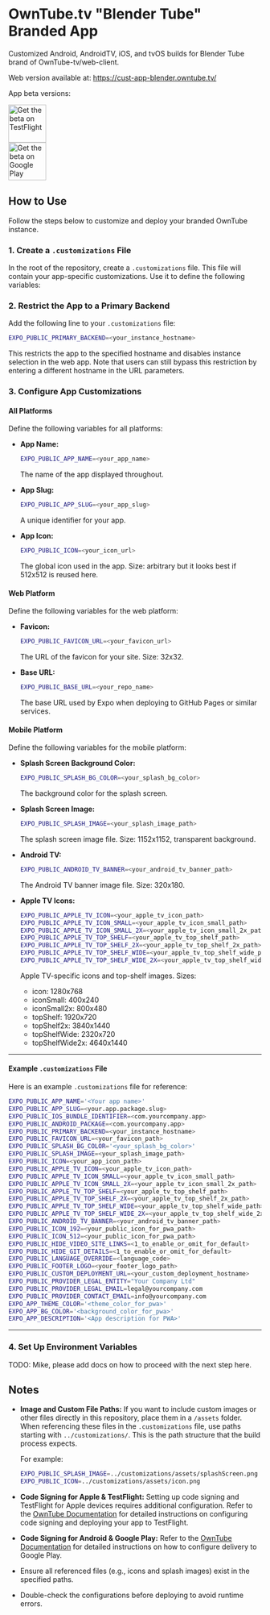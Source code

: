 # OwnTube.tv "Blender Tube" Branded App

Customized Android, AndroidTV, iOS, and tvOS builds for Blender Tube brand of OwnTube-tv/web-client.

Web version available at: https://cust-app-blender.owntube.tv/

App beta versions:

<a href="https://testflight.apple.com/join/cEDD3KeK">
  <img height=75 alt="Get the beta on TestFlight" src="https://askyourself.app/assets/testflight.png"/>
</a>
<br/>
<a href="https://play.google.com/store/apps/details?id=com.owntubetv.blendertube">
  <img height=75 alt="Get the beta on Google Play" src="https://upload.wikimedia.org/wikipedia/commons/thumb/7/78/Google_Play_Store_badge_EN.svg/1280px-Google_Play_Store_badge_EN.svg.png"/>
</a>

## How to Use

Follow the steps below to customize and deploy your branded OwnTube instance.

### 1. Create a `.customizations` File

In the root of the repository, create a `.customizations` file. This file will contain your app-specific customizations. Use it to define the following variables:

### 2. Restrict the App to a Primary Backend

Add the following line to your `.customizations` file:
```bash
EXPO_PUBLIC_PRIMARY_BACKEND=<your_instance_hostname>
```
This restricts the app to the specified hostname and disables instance selection in the web app. Note that users can still bypass this restriction by entering a different hostname in the URL parameters.

### 3. Configure App Customizations

#### All Platforms
Define the following variables for all platforms:

- **App Name:**
  ```bash
  EXPO_PUBLIC_APP_NAME=<your_app_name>
  ```
  The name of the app displayed throughout.

- **App Slug:**
  ```bash
  EXPO_PUBLIC_APP_SLUG=<your_app_slug>
  ```
  A unique identifier for your app.

- **App Icon:**
  ```bash
  EXPO_PUBLIC_ICON=<your_icon_url>
  ```
  The global icon used in the app. Size: arbitrary but it looks best if 512x512 is reused here.

#### Web Platform
Define the following variables for the web platform:

- **Favicon:**
  ```bash
  EXPO_PUBLIC_FAVICON_URL=<your_favicon_url>
  ```
  The URL of the favicon for your site. Size: 32x32.

- **Base URL:**
  ```bash
  EXPO_PUBLIC_BASE_URL=<your_repo_name>
  ```
  The base URL used by Expo when deploying to GitHub Pages or similar services.

#### Mobile Platform
Define the following variables for the mobile platform:

- **Splash Screen Background Color:**
  ```bash
  EXPO_PUBLIC_SPLASH_BG_COLOR=<your_splash_bg_color>
  ```
  The background color for the splash screen.

- **Splash Screen Image:**
  ```bash
  EXPO_PUBLIC_SPLASH_IMAGE=<your_splash_image_path>
  ```
  The splash screen image file. Size: 1152x1152, transparent background.

- **Android TV:**
  ```bash
  EXPO_PUBLIC_ANDROID_TV_BANNER=<your_android_tv_banner_path>
  ```
  The Android TV banner image file. Size: 320x180.

- **Apple TV Icons:**
  ```bash
  EXPO_PUBLIC_APPLE_TV_ICON=<your_apple_tv_icon_path>
  EXPO_PUBLIC_APPLE_TV_ICON_SMALL=<your_apple_tv_icon_small_path>
  EXPO_PUBLIC_APPLE_TV_ICON_SMALL_2X=<your_apple_tv_icon_small_2x_path>
  EXPO_PUBLIC_APPLE_TV_TOP_SHELF=<your_apple_tv_top_shelf_path>
  EXPO_PUBLIC_APPLE_TV_TOP_SHELF_2X=<your_apple_tv_top_shelf_2x_path>
  EXPO_PUBLIC_APPLE_TV_TOP_SHELF_WIDE=<your_apple_tv_top_shelf_wide_path>
  EXPO_PUBLIC_APPLE_TV_TOP_SHELF_WIDE_2X=<your_apple_tv_top_shelf_wide_2x_path>
  ```
  Apple TV-specific icons and top-shelf images. Sizes:
  -  icon: 1280x768
  -  iconSmall: 400x240
  -  iconSmall2x: 800x480
  -  topShelf: 1920x720
  -  topShelf2x: 3840x1440
  -  topShelfWide: 2320x720
  -  topShelfWide2x: 4640x1440

---

#### Example `.customizations` File

Here is an example `.customizations` file for reference:

```bash
EXPO_PUBLIC_APP_NAME='<Your app name>'
EXPO_PUBLIC_APP_SLUG=<your.app.package.slug>
EXPO_PUBLIC_IOS_BUNDLE_IDENTIFIER=<com.yourcompany.app>
EXPO_PUBLIC_ANDROID_PACKAGE=<com.yourcompany.app>
EXPO_PUBLIC_PRIMARY_BACKEND=<your_instance_hostname>
EXPO_PUBLIC_FAVICON_URL=<your_favicon_path>
EXPO_PUBLIC_SPLASH_BG_COLOR='<your_splash_bg_color>'
EXPO_PUBLIC_SPLASH_IMAGE=<your_splash_image_path>
EXPO_PUBLIC_ICON=<your_app_icon_path>
EXPO_PUBLIC_APPLE_TV_ICON=<your_apple_tv_icon_path>
EXPO_PUBLIC_APPLE_TV_ICON_SMALL=<your_apple_tv_icon_small_path>
EXPO_PUBLIC_APPLE_TV_ICON_SMALL_2X=<your_apple_tv_icon_small_2x_path>
EXPO_PUBLIC_APPLE_TV_TOP_SHELF=<your_apple_tv_top_shelf_path>
EXPO_PUBLIC_APPLE_TV_TOP_SHELF_2X=<your_apple_tv_top_shelf_2x_path>
EXPO_PUBLIC_APPLE_TV_TOP_SHELF_WIDE=<your_apple_tv_top_shelf_wide_path>
EXPO_PUBLIC_APPLE_TV_TOP_SHELF_WIDE_2X=<your_apple_tv_top_shelf_wide_2x_path>
EXPO_PUBLIC_ANDROID_TV_BANNER=<your_android_tv_banner_path>
EXPO_PUBLIC_ICON_192=<your_public_icon_for_pwa_path>
EXPO_PUBLIC_ICON_512=<your_public_icon_for_pwa_path>
EXPO_PUBLIC_HIDE_VIDEO_SITE_LINKS=<1_to_enable_or_omit_for_default>
EXPO_PUBLIC_HIDE_GIT_DETAILS=<1_to_enable_or_omit_for_default>
EXPO_PUBLIC_LANGUAGE_OVERRIDE=<language_code>
EXPO_PUBLIC_FOOTER_LOGO=<your_footer_logo_path>
EXPO_PUBLIC_CUSTOM_DEPLOYMENT_URL=<your_custom_deployment_hostname>
EXPO_PUBLIC_PROVIDER_LEGAL_ENTITY="Your Company Ltd"
EXPO_PUBLIC_PROVIDER_LEGAL_EMAIL=legal@yourcompany.com
EXPO_PUBLIC_PROVIDER_CONTACT_EMAIL=info@yourcompany.com
EXPO_APP_THEME_COLOR='<theme_color_for_pwa>'
EXPO_APP_BG_COLOR='<background_color_for_pwa>'
EXPO_APP_DESCRIPTION='<App description for PWA>'
```

---

### 4. Set Up Environment Variables

TODO: Mike, please add docs on how to proceed with the next step here.


## Notes

- **Image and Custom File Paths:**
  If you want to include custom images or other files directly in this repository, place them in a `/assets` folder. When referencing these files in the `.customizations` file, use paths starting with `../customizations/`. This is the path structure that the build process expects.

  For example:
  ```bash
  EXPO_PUBLIC_SPLASH_IMAGE=../customizations/assets/splashScreen.png
  EXPO_PUBLIC_ICON=../customizations/assets/icon.png
  ```
- **Code Signing for Apple & TestFlight:**
  Setting up code signing and TestFlight for Apple devices requires additional configuration. Refer to the [OwnTube Documentation](https://github.com/OwnTube-tv/web-client/blob/main/docs/pipeline.md) for detailed instructions on configuring code signing and deploying your app to TestFlight.
- **Code Signing for Android & Google Play:**
  Refer to the [OwnTube Documentation](https://github.com/OwnTube-tv/web-client/blob/main/docs/pipeline.md) for detailed instructions on how to configure delivery to Google Play.
- Ensure all referenced files (e.g., icons and splash images) exist in the specified paths.
- Double-check the configurations before deploying to avoid runtime errors.

